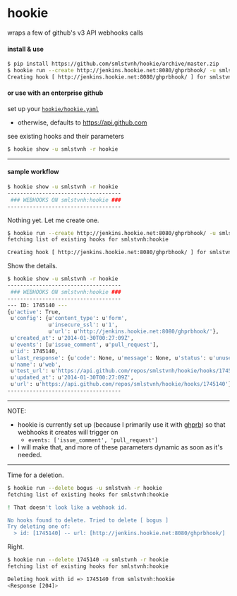 hookie
===================

wraps a few of github's v3 API webhooks calls

#### install & use
```bash
$ pip install https://github.com/smlstvnh/hookie/archive/master.zip
$ hookie run --create http://jenkins.hookie.net:8080/ghprbhook/ -u smlstvnh -r hookie
Creating hook [ http://jenkins.hookie.net:8080/ghprbhook/ ] for smlstvnh -- hookie
```

#### or use with an enterprise github
set up your [`hookie/hookie.yaml`](https://github.com/smlstvnh/hookie/blob/master/hookie/hookie.yaml)
  * otherwise, defaults to https://api.github.com

see existing hooks and their parameters
```bash
$ hookie show -u smlstvnh -r hookie
```

------------

#### sample workflow

```bash
$ hookie show -u smlstvnh -r hookie
------------------------------------
 ### WEBHOOKS ON smlstvnh:hookie ###
------------------------------------
```
Nothing yet. Let me create one. 
```bash
$ hookie run --create http://jenkins.hookie.net:8080/ghprbhook/ -u smlstvnh -r hookie
fetching list of existing hooks for smlstvnh:hookie

Creating hook [ http://jenkins.hookie.net:8080/ghprbhook/ ] for smlstvnh -- hookie
```
Show the details. 
```bash
$ hookie show -u smlstvnh -r hookie
------------------------------------
 ### WEBHOOKS ON smlstvnh:hookie ###
------------------------------------
--- ID: 1745140 ---
{u'active': True,
 u'config': {u'content_type': u'form',
             u'insecure_ssl': u'1',
             u'url': u'http://jenkins.hookie.net:8080/ghprbhook/'},
 u'created_at': u'2014-01-30T00:27:09Z',
 u'events': [u'issue_comment', u'pull_request'],
 u'id': 1745140,
 u'last_response': {u'code': None, u'message': None, u'status': u'unused'},
 u'name': u'web',
 u'test_url': u'https://api.github.com/repos/smlstvnh/hookie/hooks/1745140/test',
 u'updated_at': u'2014-01-30T00:27:09Z',
 u'url': u'https://api.github.com/repos/smlstvnh/hookie/hooks/1745140'}
------------------------------------
```

------
NOTE:  

* hookie is currently set up (because I primarily use it with [ghprb](https://github.com/janinko/ghprb)) so that webhooks it creates will trigger on
  * `events: ['issue_comment', 'pull_request']`
* I will make that, and more of these parameters dynamic as soon as it's needed. 

-----


Time for a deletion.

```bash
$ hookie run --delete bogus -u smlstvnh -r hookie
fetching list of existing hooks for smlstvnh:hookie

! That doesn't look like a webhook id.

No hooks found to delete. Tried to delete [ bogus ]
Try deleting one of:
  > id: [1745140] -- url: [http://jenkins.hookie.net:8080/ghprbhook/]
```

Right.

```bash
$ hookie run --delete 1745140 -u smlstvnh -r hookie
fetching list of existing hooks for smlstvnh:hookie

Deleting hook with id => 1745140 from smlstvnh:hookie
<Response [204]>
```


